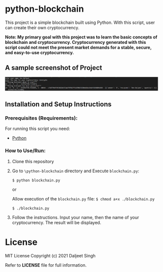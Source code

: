 # python-blockchain

This project is a simple blockchain built using Python. With this script, user can create their own cryptocurrency. 

**Note: My primary goal with this project was to learn the basic concepts of blockchain and cryptocurrency. Cryptocurrency generated with this script could not meet the present market demands for a stable, secure, and easy-to-use cryptocurrency.**

## A sample screenshot of Project

![Screesshot of output](https://github.com/Dev-Daljeet/Screenshots/blob/master/python-blockchain/default.PNG?raw=true)

## Installation and Setup Instructions

### Prerequisites (Requirements):

For running this script you need:

- [Python](https://www.python.org/downloads/)

### How to Use/Run:
1. Clone this repository
2. Go to `\python-blockchain` directory and Execute `blockchain.py`: 
    ```
    $ python blockchain.py
    ```
    
    or
    
     Allow execution of the `blockchain.py` file: `$ chmod a+x ./blockchain.py`
    
    ```
    $ ./blockchain.py
    ```
    
4. Follow the instructions. Input your name, then the name of your cryptocurrency. The result will be displayed.

# License
MIT License
Copyright (c) 2021 Daljeet Singh

Refer to **LICENSE** file for full information.
